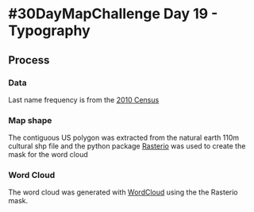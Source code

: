 # #30DayMapChallenge Day 19 - Typography

## Process

###  Data
Last name frequency is from the [2010 Census](https://www.census.gov/topics/population/genealogy/data/2010_surnames.html)

### Map shape

The contiguous US polygon was extracted from the natural earth 110m cultural shp file and the python package [Rasterio](https://rasterio.readthedocs.io/en/latest/index.html) was used to create the mask for the word cloud

### Word Cloud

The word cloud was generated with [WordCloud](https://amueller.github.io/word_cloud/index.html) using the the Rasterio mask. 

